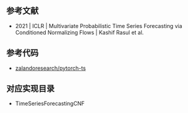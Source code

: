 ## 参考文献
- 2021 | ICLR | Multivariate Probabilistic Time Series Forecasting via Conditioned Normalizing Flows | Kashif Rasul et al.

## 参考代码
- [zalandoresearch/pytorch-ts](https://github.com/zalandoresearch/pytorch-ts)

## 对应实现目录
- TimeSeriesForecastingCNF
